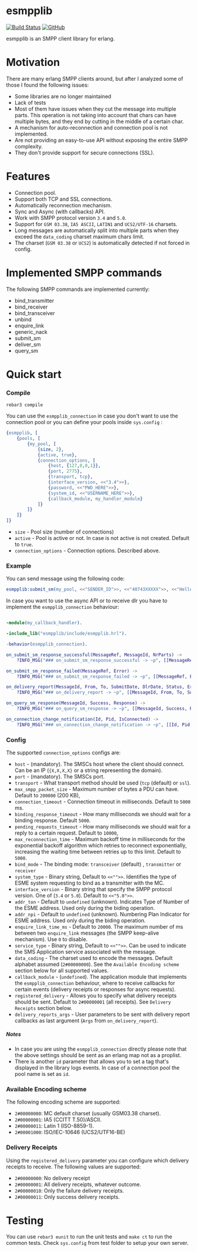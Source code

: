 esmpplib
=======

[![Build Status](https://travis-ci.com/silviucpp/esmpplib.svg?branch=master)](https://travis-ci.com/github/silviucpp/esmpplib)
[![GitHub](https://img.shields.io/github/license/silviucpp/esmpplib)](https://github.com/silviucpp/esmpplib/blob/master/LICENSE)

esmpplib is an SMPP client library for erlang.  

# Motivation

There are many erlang SMPP clients around, but after I analyzed some of those I found the following issues:

- Some libraries are no longer maintained 
- Lack of tests
- Most of them have issues when they cut the message into multiple parts. This operation is not taking into account that chars can have multiple bytes, and they end by cutting in the middle of a certain char.
- A mechanism for auto-reconnection and connection pool is not implemented.
- Are not providing an easy-to-use API without exposing the entire SMPP complexity.
- They don't provide support for secure connections (SSL).

# Features

- Connection pool.
- Support both TCP and SSL connections.
- Automatically reconnection mechanism.
- Sync and Async (with callbacks) API.
- Work with SMPP protocol version `3.4` and `5.0`.
- Support for `GSM 03.38`, `IA5 ASCII`, `LATIN1` and `UCS2/UTF-16` charsets. 
- Long messages are automatically split into multiple parts when they exceed the `data_coding` charset maximum chars limit.
- The charset (`GSM 03.38` or `UCS2`) is automatically detected if not forced in config.

# Implemented SMPP commands

The following SMPP commands are implemented currently:

- bind_transmitter
- bind_receiver
- bind_transceiver
- unbind
- enquire_link
- generic_nack
- submit_sm
- deliver_sm
- query_sm

# Quick start

### Compile

```
rebar3 compile
```

You can use the `esmpplib_connection` in case you don't want to  use the connection pool or you can define your pools inside `sys.config` :

```erlang
{esmpplib, [
    {pools, [
        {my_pool, [
            {size, 2},
            {active, true},
            {connection_options, [
                {host, {127,0,0,1}},
                {port, 2775},
                {transport, tcp},
                {interface_version, <<"3.4">>},
                {password, <<"PWD_HERE">>},
                {system_id, <<"USERNAME_HERE">>},
                {callback_module, my_handler_module}
            ]}
        ]}
    ]}
]}
```

 - `size` - Pool size (number of connections)
 - `active` - Pool is active or not. In case is not active is not created. Default to `true`.
 - `connection_options` - Connection options. Described above.

### Example

You can send message using the following code:

```erl
esmpplib:submit_sm(my_pool, <<"SENDER_ID">>, <<"40743XXXXX">>, <<"Hello World!">>).
```

In case you want to use the async API or to receive dlr you have to implement the `esmpplib_connection` behaviour:

```erl

-module(my_callback_handler).

-include_lib("esmpplib/include/esmpplib.hrl").

-behavior(esmpplib_connection).

on_submit_sm_response_successful(MessageRef, MessageId, NrParts) ->
    ?INFO_MSG("### on_submit_sm_response_successful -> ~p", [[MessageRef, MessageId, NrParts]]).

on_submit_sm_response_failed(MessageRef, Error) ->
    ?INFO_MSG("### on_submit_sm_response_failed -> ~p", [[MessageRef, Error]]).

on_delivery_report(MessageId, From, To, SubmitDate, DlrDate, Status, ErrorCode, Args) ->
    ?INFO_MSG("### on_delivery_report -> ~p", [[MessageId, From, To, SubmitDate, DlrDate, Status, ErrorCode, Args]]).

on_query_sm_response(MessageId, Success, Response) ->
    ?INFO_MSG("### on_query_sm_response -> ~p", [[MessageId, Success, Response]]).

on_connection_change_notification(Id, Pid, IsConnected) ->
    ?INFO_MSG("### on_connection_change_notification -> ~p", [[Id, Pid, IsConnected]]).
```

### Config

The supported `connection_options` configs are:

- `host` - (mandatory). The SMSCs host where the client should connect. Can be an IP (`{X,X,X,X}` or a string representing the domain).
- `port` - (mandatory). The SMSCs port.
- `transport` - What transport method should be used (`tcp` (default)  or `ssl`).
- `max_smpp_packet_size` - Maximum number of bytes a PDU can have. Default to `200000` (200 KB),
- `connection_timeout` - Connection timeout in milliseconds. Default to `5000` ms.
- `binding_response_timeout` - How many milliseconds we should wait for a binding response. Default `5000`.
- `pending_requests_timeout` - How many milliseconds we should wait for a reply to a certain request. Default to `10000`,
- `max_reconnection_time` - Maximum backoff time in milliseconds for the exponential backoff algorithm which retries to reconnect exponentially, increasing the waiting time between retries up to this limit. Default to `5000`.
- `bind_mode` - The binding mode: `transceiver` (default) , `transmitter` or `receiver`
- `system_type` - Binary string, Default to `<<"">>`. Identifies the type of ESME system requesting to bind as a transmitter with the MC.
- `interface_version` - Binary string that specify the SMPP protocol version. One of (`3.4` or `5.0`). Default to `<<"5.0">>`.
- `addr_ton` - Default to `undefined` (unknown). Indicates Type of Number of the ESME address. Used only during the biding operation.
- `addr_npi` - Default to `undefined` (unknown). Numbering Plan Indicator for ESME address. Used only during the biding operation.
- `enquire_link_time_ms` - Default to `20000`. The maximum number of ms between two `enquire_link` messages (the SMPP keep-alive mechanism). Use `0` to disable. 
- `service_type` - Binary string, Default to `<<"">>`. Can be used to indicate the SMS Application service associated with the message.
- `data_coding` - The charset used to encode the messages. Default alphabet assumed (`2#00000000`). See the `Available Encoding scheme` section below for all supported values.
- `callback_module` - (`undefined`). The application module that implements the `esmpplib_connection` behaviour, where to receive callbacks for certain events (delivery receipts or responses for async requests).
- `registered_delivery` - Allows you to specify what delivery receipts should be sent. Default to `2#00000001` (all receipts). See `Delivery Receipts` section below. 
- `delivery_reports_args` - User parameters to be sent with delivery report callbacks as last argument (`Args` from `on_delivery_report`). 

##### Notes

- In case you are using the `esmpplib_connection` directly please note that the above settings should be sent as an erlang map not as a proplist.
- There is another `id` parameter that allows you to set a tag that's displayed in the library logs events. In case of a connection pool the pool name is set as `id`.

### Available Encoding scheme

The following encoding scheme are supported:

- `2#00000000`: MC default charset (usually GSM03.38 charset).
- `2#00000001`: IA5 (CCITT T.50)/ASCII.
- `2#00000011`: Latin 1 (ISO-8859-1).
- `2#00001000`: ISO/IEC-10646 (UCS2/UTF16-BE)

### Delivery Receipts

Using the `registered_delivery` parameter you can configure which delivery receipts to receive. The following values are supported:

- `2#00000000`: No delivery receipt
- `2#00000001`: All delivery receipts, whatever outcome.
- `2#00000010`: Only the failure delivery receipts.
- `2#00000011`: Only success delivery receipts.

# Testing

You can use `rebar3 eunit` to run the unit tests and `make ct` to run the common tests. Check `sys.config` from test folder to setup your own server.